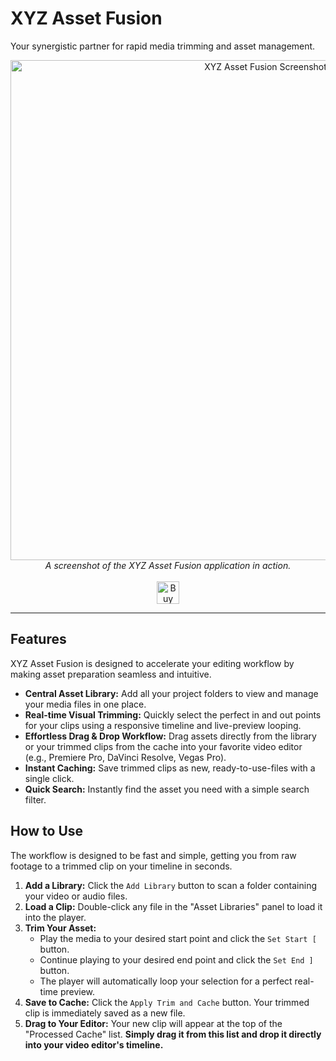 # XYZ Asset Fusion

Your synergistic partner for rapid media trimming and asset management.

<p align="center">
  <img src="https://raw.githubusercontent.com/glickko/XYZ-Asset-Fusion/refs/heads/main/ss.png" alt="XYZ Asset Fusion Screenshot" width="800">
  <br>
  <em>A screenshot of the XYZ Asset Fusion application in action.</em>
  <br><br>
  <a href="https://ko-fi.com/glickko" target="_blank">
    <img height="36" style="border:0px;height:36px;" src="https://ko-fi.com/img/githubbutton_sm.svg" alt="Buy Me a Coffee at ko-fi.com" />
  </a>
</p>

---

## Features

XYZ Asset Fusion is designed to accelerate your editing workflow by making asset preparation seamless and intuitive.

* **Central Asset Library:** Add all your project folders to view and manage your media files in one place.
* **Real-time Visual Trimming:** Quickly select the perfect in and out points for your clips using a responsive timeline and live-preview looping.
* **Effortless Drag & Drop Workflow:** Drag assets directly from the library or your trimmed clips from the cache into your favorite video editor (e.g., Premiere Pro, DaVinci Resolve, Vegas Pro).
* **Instant Caching:** Save trimmed clips as new, ready-to-use-files with a single click.
* **Quick Search:** Instantly find the asset you need with a simple search filter.

## How to Use

The workflow is designed to be fast and simple, getting you from raw footage to a trimmed clip on your timeline in seconds.

1.  **Add a Library:** Click the `Add Library` button to scan a folder containing your video or audio files.
2.  **Load a Clip:** Double-click any file in the "Asset Libraries" panel to load it into the player.
3.  **Trim Your Asset:**
    * Play the media to your desired start point and click the `Set Start [` button.
    * Continue playing to your desired end point and click the `Set End ]` button.
    * The player will automatically loop your selection for a perfect real-time preview.
4.  **Save to Cache:** Click the `Apply Trim and Cache` button. Your trimmed clip is immediately saved as a new file.
5.  **Drag to Your Editor:** Your new clip will appear at the top of the "Processed Cache" list. **Simply drag it from this list and drop it directly into your video editor's timeline.**

